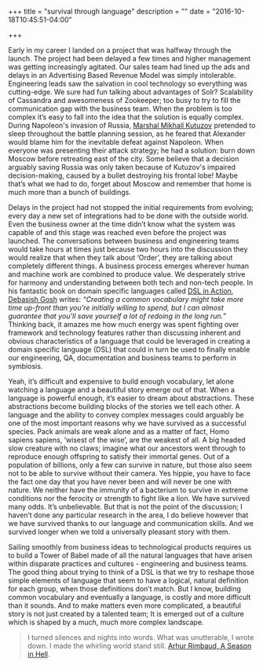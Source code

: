 +++
title = "survival through language"
description = ""
date = "2016-10-18T10:45:51-04:00"

+++

Early in my career I landed on a project that was halfway through the launch. The project had been delayed a few times and higher management was getting increasingly agitated. Our sales team had lined up the ads and delays in an Advertising Based Revenue Model was simply intolerable. Engineering leads saw the salvation in cool technology so everything was cutting-edge. We sure had fun talking about advantages of Solr? Scalability of Cassandra and awesomeness of Zookeeper; too busy to try to fill the communication gap with the business team. When the problem is too complex it’s easy to fall into the idea that the solution is equally complex. During Napoleon's invasion of Russia, [Marshal Mikhail Kutuzov](https://www.google.com/url?q=https://en.wikipedia.org/wiki/Mikhail_Kutuzov&sa=D&usg=AFQjCNEJjmk7mWm_MQnNBuzuZRjy8X8ezw) pretended to sleep throughout the battle planning session, as he feared that Alexander would blame him for the inevitable defeat against Napoleon. When everyone was presenting their attack strategy; he had a solution: burn down Moscow before retreating east of the city. Some believe that a decision arguably saving Russia was only taken because of Kutuzov's impaired decision-making, caused by a bullet destroying his frontal lobe! Maybe that’s what we had to do, forget about Moscow and remember that home is much more than a bunch of buildings.

Delays in the project had not stopped the initial requirements from evolving; every day a new set of integrations had to be done with the outside world. Even the business owner at the time didn’t know what the system was capable of and this stage was reached even before the project was launched. The conversations between business and engineering teams would take hours at times just because two hours into the discussion they would realize that when they talk about ‘Order’, they are talking about completely different things. A business process emerges wherever human and machine work are combined to produce value. We desperately strive for harmony and understanding between both tech and non-tech people. In his fantastic book on domain specific languages called [DSL in Action](https://www.google.com/url?q=https://manning-content.s3.amazonaws.com/download/4/b4642ea-a269-4168-b43f-a8a90d8c0593/sample_Ch01_DSLsIAfm.pdf&sa=D&usg=AFQjCNFbmFaaueh11VB3wUzjH-5TnF5k0Q), [Debasish Gosh](https://www.google.com/url?q=http://debasishg.blogspot.ca/&sa=D&usg=AFQjCNHIjOK1wInsFux-98V7fXZC0mj3jg) writes: _“Creating a common vocabulary might take more time up-front than you’re initially willing to spend, but I can almost guarantee that you’ll save yourself a lot of redoing in the long run.”_ Thinking back, it amazes me how much energy was spent fighting over framework and technology features rather than discussing inherent and obvious characteristics of a language that could be leveraged in creating a domain specific language (DSL) that could in turn be used to finally enable our engineering, QA, documentation and business teams to perform in symbiosis.

Yeah, it’s difficult and expensive to build enough vocabulary, let alone watching a language and a beautiful story emerge out of that. When a language is powerful enough, it’s easier to dream about abstractions. These abstractions become building blocks of the stories we tell each other. A language and the ability to convey complex messages could arguably be one of the most important reasons why we have survived as a successful species. Pack animals are weak alone and as a matter of fact, Homo sapiens sapiens, ‘wisest of the wise’, are the weakest of all. A big headed slow creature with no claws; imagine what our ancestors went through to reproduce enough offspring to satisfy their immortal genes. Out of a population of billions, only a few can survive in nature, but those also seem not to be able to survive without their camera. Yes hippie, you have to face the fact one day that you have never been and will never be one with nature. We neither have the immunity of a bacterium to survive in extreme conditions nor the ferocity or strength to fight like a lion. We have survived many odds. It’s unbelievable. But that is not the point of the discussion; I haven’t done any particular research in the area, I do believe however that we have survived thanks to our language and communication skills. And we survived longer when we told a universally pleasant story with them.

Sailing smoothly from business ideas to technological products requires us to build a Tower of Babel made of all the natural languages that have arisen within disparate practices and cultures - engineering and business teams. The good thing about trying to think of a DSL is that we try to reshape those simple elements of language that seem to have a logical, natural definition for each group, when those definitions don’t match. But I know, building common vocabulary and eventually a language, is costly and more difficult than it sounds. And to make matters even more complicated, a beautiful story is not just created by a talented team; It is emerged out of a culture which is shaped by a much, much more complex landscape.

> I turned silences and nights into words. What was unutterable, I wrote down. I made the whirling world stand still.
[Arhur Rimbaud, A Season in Hell](https://www.google.com/url?q=https://books.google.ca/books?id%3Dcu1KCAAAQBAJ%26pg%3DPT27%26lpg%3DPT27%26dq%3DI%2Bturned%2Bsilences%2Band%2Bnights%2Binto%2Bwords.%2BWhat%2Bwas%2Bunutterable,%2BI%2Bwrote%2Bdown.%2BI%2Bmade%2Bthe%2Bwhirling%2Bworld%2Bstand%2Bstill%26source%3Dbl%26ots%3D13VEIOsUHc%26sig%3D-sqirZAoMZvSoQgVk83VmO_Agyk%26hl%3Den%26sa%3DX%26ved%3D0CDgQ6AEwBWoVChMIuZ76pOnoxwIVChuSCh2irwbO%23v%3Donepage%26q%3DI%2520turned%2520silences%2520and%2520nights%2520into%2520words.%2520What%2520was%2520unutterable%252C%2520I%2520wrote%2520down.%2520I%2520made%2520the%2520whirling%2520world%2520stand%2520still%26f%3Dfalse&sa=D&usg=AFQjCNFP-EulvM5oZIpGwhd_Cymh1FAiSQ).
